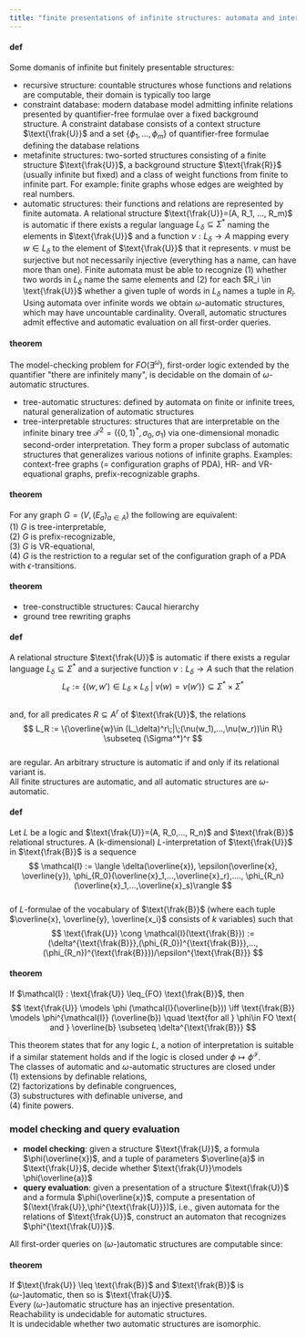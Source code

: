 ```yaml
---
title: "finite presentations of infinite structures: automata and interpretations - a. blumensath et al."
---
```


#### def
Some domanis of infinite but finitely presentable structures: 
- recursive structure: countable structures whose functions and relations are computable, their domain is typically too large 
- constraint database: modern database model admitting infinite relations presented by quantifier-free formulae over a fixed background structure. A constraint database consists of a context structure $\text{\frak{U}}$ and a set $\{\phi_1, ..., \phi_m\}$ of quantifier-free formulae defining the database relations
- metafinite structures: two-sorted structures consisting of a finite structure $\text{\frak{U}}$, a background structure $\text{\frak{R}}$ (usually infinite but fixed) and a class of weight functions from finite to infinite part. For example: finite graphs whose edges are weighted by real numbers. 
- automatic structures: their functions and relations are represented by finite automata. A relational structure $\text{\frak{U}}=(A, R_1, ..., R_m)$ is automatic if there exists a regular language $L_\delta \subseteq \Sigma^*$ naming the elements in $\text{\frak{U}}$ and a function $\nu : L_\delta \rightarrow A$ mapping every $w\in L_\delta$ to the element of $\text{\frak{U}}$ that it represents. 
$\nu$ must be surjective but not necessarily injective (everything has a name, can have more than one). 
Finite automata must be able to recognize (1) whether two words in $L_\delta$ name the same elements and (2) for each $R_i \in \text{\frak{U}}$ whether a given tuple of words in $L_\delta$ names a tuple in $R_i$.
Using automata over infinite words we obtain $\omega$-automatic structures, which may have uncountable cardinality. 
Overall, automatic structures admit effective and automatic evaluation on all first-order queries. 

#### theorem
The model-checking problem for $FO(\exists^\omega)$, first-order logic extended by the quantifier "there are infinitely many", is decidable on the domain of $\omega$-automatic structures. 

- tree-automatic structures: defined by automata on finite or infinite trees, natural generalization of automatic structures 
- tree-interpretable structures: structures that are interpretable on the infinite binary tree $\mathcal{T}^2=(\{0,1\}^*, \sigma_0, \sigma_1)$ via one-dimensional monadic second-order interpretation. 
They form a proper subclass of automatic structures that generalizes various notions of infinite graphs. Examples: context-free graphs (= configuration graphs of PDA), HR- and VR-equational graphs, prefix-recognizable graphs.

#### theorem
For any graph $G=(V,(E_a)_{a\in A})$ the following are equivalent:  
(1) $G$ is tree-interpretable,  
(2) $G$ is prefix-recognizable,  
(3) $G$ is VR-equational,  
(4) $G$ is the restriction to a regular set of the configuration graph of a PDA with $\epsilon$-transitions.

#### theorem
- tree-constructible structures: Caucal hierarchy  
- ground tree rewriting graphs 

#### def
A relational structure $\text{\frak{U}}$ is automatic if there exists a regular language $L_\delta \subseteq \Sigma^*$ and a surjective function $\nu : L_\delta \rightarrow A$ such that the relation  
$$
L_\epsilon := \{(w, w')\in L_\delta \times L_\delta\;|\;\nu(w) = \nu(w')\} \subseteq \Sigma^* \times \Sigma^*
$$  
and, for all predicates $R\subseteq A^r$ of $\text{\frak{U}}$, the relations  
$$
L_R := \{\overline{w}\in (L_\delta)^r\;|\;(\nu(w_1),...,\nu(w_r))\in R\} \subseteq (\Sigma^*)^r
$$  
are regular. An arbitrary structure is automatic if and only if its relational variant is.  
All finite structures are automatic, and all automatic structures are $\omega$-automatic.

#### def
Let $L$ be a logic and $\text{\frak{U}}=(A, R_0,..., R_n)$ and $\text{\frak{B}}$ relational structures. A (k-dimensional) $L$-interpretation of $\text{\frak{U}}$ in $\text{\frak{B}}$ is a sequence  
$$
\mathcal{I} := \langle \delta(\overline{x}), \epsilon(\overline{x}, \overline{y}), \phi_{R_0}(\overline{x}_1,...,\overline{x}_r),...., \phi_{R_n}(\overline{x}_1,...,\overline{x}_s)\rangle
$$  
of $L$-formulae of the vocabulary of $\text{\frak{B}}$ (where each tuple $\overline{x}, \overline{y}, \overline{x_i}$ consists of $k$ variables) such that  
$$
\text{\frak{U}} \cong \mathcal{I}(\text{\frak{B}}) := (\delta^{\text{\frak{B}}},(\phi_{R_0})^{\text{\frak{B}}},...,(\phi_{R_n})^{\text{\frak{B}}})/\epsilon^{\text{\frak{B}}}
$$

#### theorem
If $\mathcal{I} : \text{\frak{U}} \leq_{FO} \text{\frak{B}}$, then  
$$
\text{\frak{U}} \models \phi (\mathcal{I}(\overline{b})) \iff \text{\frak{B}} \models \phi^{\mathcal{I}} (\overline{b}) \quad \text{for all } \phi\in FO \text{ and } \overline{b} \subseteq \delta^{\text{\frak{B}}}
$$

This theorem states that for any logic $L$, a notion of interpretation is suitable if a similar statement holds and if the logic is closed under $\phi \mapsto \phi^\mathcal{I}$.  
The classes of automatic and $\omega$-automatic structures are closed under  
(1) extensions by definable relations,  
(2) factorizations by definable congruences,  
(3) substructures with definable universe, and  
(4) finite powers.

### model checking and query evaluation

- **model checking**: given a structure $\text{\frak{U}}$, a formula $\phi(\overline{x})$, and a tuple of parameters $\overline{a}$ in $\text{\frak{U}}$, decide whether $\text{\frak{U}}\models \phi(\overline{a})$  
- **query evaluation**: given a presentation of a structure $\text{\frak{U}}$ and a formula $\phi(\overline{x})$, compute a presentation of $(\text{\frak{U}},\phi^{\text{\frak{U}}})$, i.e., given automata for the relations of $\text{\frak{U}}$, construct an automaton that recognizes $\phi^{\text{\frak{U}}}$.

All first-order queries on ($\omega$-)automatic structures are computable since:

#### theorem
If $\text{\frak{U}} \leq \text{\frak{B}}$ and $\text{\frak{B}}$ is ($\omega$-)automatic, then so is $\text{\frak{U}}$.  
Every ($\omega$-)automatic structure has an injective presentation.  
Reachability is undecidable for automatic structures.  
It is undecidable whether two automatic structures are isomorphic.
